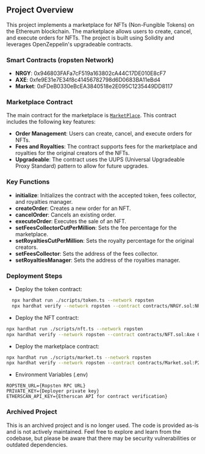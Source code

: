 ## Project Overview

This project implements a marketplace for NFTs (Non-Fungible Tokens) on the Ethereum blockchain. The marketplace allows users to create, cancel, and execute orders for NFTs. The project is built using Solidity and leverages OpenZeppelin's upgradeable contracts.

### Smart Contracts (ropsten Network)

- **NRGY**: 0x946803FAFa7cF519a163802cA44C17DE010E8cF7
- **AXE**: 0xfe9E31e7E34f8c41456782798d6D0683BA11eBd4
- **Market**: 0xFDeB0330eBcEA3840518e2E095C1235449DD8117

### Marketplace Contract

The main contract for the marketplace is [`MarketPlace`](contracts/Market.sol). This contract includes the following key features:

- **Order Management**: Users can create, cancel, and execute orders for NFTs.
- **Fees and Royalties**: The contract supports fees for the marketplace and royalties for the original creators of the NFTs.
- **Upgradeable**: The contract uses the UUPS (Universal Upgradeable Proxy Standard) pattern to allow for future upgrades.

### Key Functions

- **initialize**: Initializes the contract with the accepted token, fees collector, and royalties manager.
- **createOrder**: Creates a new order for an NFT.
- **cancelOrder**: Cancels an existing order.
- **executeOrder**: Executes the sale of an NFT.
- **setFeesCollectorCutPerMillion**: Sets the fee percentage for the marketplace.
- **setRoyaltiesCutPerMillion**: Sets the royalty percentage for the original creators.
- **setFeesCollector**: Sets the address of the fees collector.
- **setRoyaltiesManager**: Sets the address of the royalties manager.

### Deployment Steps

- Deploy the token contract:
```sh
  npx hardhat run ./scripts/token.ts --network ropsten
  npx hardhat verify --network ropsten --contract contracts/NRGY.sol:NRGY 0x4D2C2cd623B4Bfb927f216e5A145aff2F32A51Fd
```
- Deploy the NFT contract:

```sh
npx hardhat run ./scripts/nft.ts --network ropsten
npx hardhat verify --network ropsten --contract contracts/NFT.sol:Axe 0xe41E3886E4f3de8275C2D941Fbc073BF3ec19e9D "AXE" "AXE" "https://p2e.netvrk.co/nfts/"
```
- Deploy the marketplace contract:
```sh
npx hardhat run ./scripts/market.ts --network ropsten
npx hardhat verify --network ropsten --contract contracts/Market.sol:P2EMarketPlace 0x6fb2937aA4b462277FC755685808AEf479dcd8ff "0x4D2C2cd623B4Bfb927f216e5A145aff2F32A51Fd" "0x0Fb90a3C0324A46b7A4BD398bcD99096344339fB" 100
```
- Environment Variables (.env)

```env
ROPSTEN_URL={Ropsten RPC URL}
PRIVATE_KEY={Deployer private key}
ETHERSCAN_API_KEY={Etherscan API for contract verification}
```

### Archived Project
This is an archived project and is no longer used. The code is provided as-is and is not actively maintained. Feel free to explore and learn from the codebase, but please be aware that there may be security vulnerabilities or outdated dependencies.
